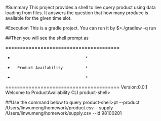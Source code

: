 #Summary
This project provides a shell to live query product using data loading from files. It answers the question that how many produce is available for the given time slot.

#Execution
This is a gradle project. You can run it by
$>./gradlew -q run

##Then you will see the shell prompt as

=======================================
*                                     *
*       Product Availability          *
*                                     *
=======================================
Version:0.0.1
Welcome to ProductAvailability CLI
product-shell>

##Use the command below to query
product-shell>pt --product /Users/linwumeng/homework/product.csv --supply /Users/linwumeng/homework/supply.csv --id 98100201
